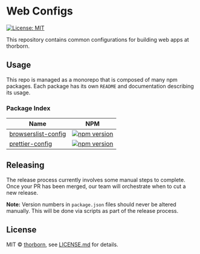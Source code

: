 # Web Configs

[![License: MIT](https://img.shields.io/badge/License-MIT-green.svg)](LICENSE.md)

This repository contains common configurations for building web apps at thorborn.

## Usage

This repo is managed as a monorepo that is composed of many npm packages. Each package has its own `README` and documentation describing its usage.

### Package Index

| Name                                                | NPM                                                                                                                                      |
| --------------------------------------------------- | ---------------------------------------------------------------------------------------------------------------------------------------- |
| [browserslist-config](packages/browserslist-config) | [![npm version](https://badge.fury.io/js/@thorborn%2Fbrowserslist-config.svg)](https://badge.fury.io/js/@thorborn%2Fbrowserslist-config) |
| [prettier-config](packages/prettier-config)         | [![npm version](https://badge.fury.io/js/@thorborn%2Fprettier-config.svg)](https://badge.fury.io/js/@thorborn%2Fprettier-config)         |

## Releasing

The release process currently involves some manual steps to complete. Once your PR has been merged, our team will orchestrate when to cut a new release.

**Note:** Version numbers in `package.json` files should never be altered manually. This will be done via scripts as part of the release process.

## License

MIT &copy; [thorborn](https://thorborn.com), see [LICENSE.md](LICENSE.md) for details.
